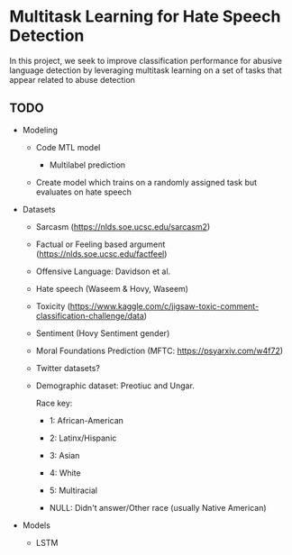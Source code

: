 # Multitask Learning for Hate Speech Detection

In this project, we seek to improve classification performance for abusive language detection by leveraging multitask learning on a set of tasks that appear related to abuse detection

## TODO

- Modeling

  - Code MTL model

    - Multilabel prediction

  - Create model which trains on a randomly assigned task but evaluates on hate speech

- Datasets

  - Sarcasm (https://nlds.soe.ucsc.edu/sarcasm2)

  - Factual or Feeling based argument (https://nlds.soe.ucsc.edu/factfeel)

  - Offensive Language: Davidson et al.

  - Hate speech (Waseem & Hovy, Waseem)

  - Toxicity (https://www.kaggle.com/c/jigsaw-toxic-comment-classification-challenge/data)

  - Sentiment (Hovy Sentiment gender)

  - Moral Foundations Prediction (MFTC: https://psyarxiv.com/w4f72)

  - Twitter datasets?

  - Demographic dataset: Preotiuc and Ungar.
    
    Race key:
    
    - 1: African-American

    - 2: Latinx/Hispanic

    - 3: Asian

    - 4: White

    - 5: Multiracial

    - NULL: Didn't answer/Other race (usually Native American)

- Models

  - LSTM
